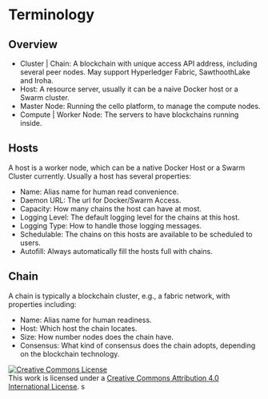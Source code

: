 # Terminology

## Overview
* Cluster | Chain: A blockchain with unique access API address, including several peer nodes. May support Hyperledger Fabric, SawthoothLake and Iroha.
* Host: A resource server, usually it can be a naive Docker host or a Swarm cluster.
* Master Node: Running the cello platform, to manage the compute nodes.
* Compute | Worker Node: The servers to have blockchains running inside.

## Hosts

A host is a worker node, which can be a native Docker Host or a Swarm Cluster currently. Usually a host has several properties:

* Name: Alias name for human read convenience.
* Daemon URL: The url for Docker/Swarm Access.
* Capacity: How many chains the host can have at most.
* Logging Level: The default logging level for the chains at this host.
* Logging Type: How to handle those logging messages.
* Schedulable: The chains on this hosts are available to be scheduled to users.
* Autofill: Always automatically fill the hosts full with chains.

##  Chain

A chain is typically a blockchain cluster, e.g., a fabric network, with properties including:

* Name: Alias name for human readiness.
* Host: Which host the chain locates.
* Size: How number nodes does the chain have.
* Consensus: What kind of consensus does the chain adopts, depending on the blockchain technology.

<a rel="license" href="http://creativecommons.org/licenses/by/4.0/"><img alt="Creative Commons License" style="border-width:0" src="https://i.creativecommons.org/l/by/4.0/88x31.png" /></a><br />This work is licensed under a <a rel="license" href="http://creativecommons.org/licenses/by/4.0/">Creative Commons Attribution 4.0 International License</a>.
s